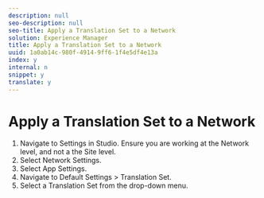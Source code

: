 ```yaml
---
description: null
seo-description: null
seo-title: Apply a Translation Set to a Network
solution: Experience Manager
title: Apply a Translation Set to a Network
uuid: 1a0ab14c-980f-4914-9ff6-1f4e5df4e13a
index: y
internal: n
snippet: y
translate: y
---
```


# Apply a Translation Set to a Network


1. Navigate to Settings in Studio. Ensure you are working at the Network level, and not a the Site level.
1. Select Network Settings.
1. Select App Settings.
1. Navigate to Default Settings &gt; Translation Set.
1. Select a Translation Set from the drop-down menu.
